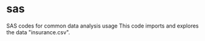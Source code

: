 # sas
SAS codes for common data analysis usage
This code imports and explores the data "insurance.csv".
